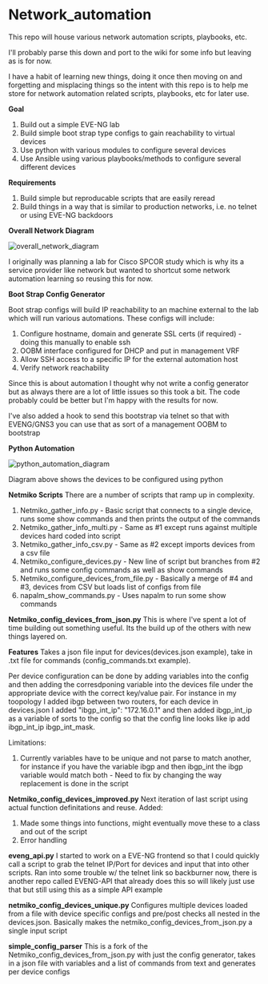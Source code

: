 # Network_automation
This repo will house various network automation scripts, playbooks, etc.

I'll probably parse this down and port to the wiki for some info but leaving as is for now. 

I have a habit of learning new things, doing it once then moving on and forgetting and misplacing things so the intent with this repo is to help me store for network automation related scripts, playbooks, etc for later use. 

**Goal**

1. Build out a simple EVE-NG lab
2. Build simple boot strap type configs to gain reachability to virtual devices 
3. Use python with various modules to configure several devices
4. Use Ansible using various playbooks/methods to configure several different devices

**Requirements**

1. Build simple but reproducable scripts that are easily reread
2. Build things in a way that is similar to production networks, i.e. no telnet or using EVE-NG backdoors

**Overall Network Diagram**

![overall_network_diagram](https://user-images.githubusercontent.com/110405079/182412840-ec67553d-2c30-4008-85e5-c1b855d076da.PNG)

I originally was planning a lab for Cisco SPCOR study which is why its a service provider like network but wanted to shortcut some network automation learning so reusing this for now. 

**Boot Strap Config Generator**

Boot strap configs will build IP reachability to an machine external to the lab which will run various automations. These configs will include:
1. Configure hostname, domain and generate SSL certs (if required) - doing this manually to enable ssh
2. OOBM interface configured for DHCP and put in management VRF
3. Allow SSH access to a specific IP for the external automation host
4. Verify network reachability

Since this is about automation I thought why not write a config generator but as always there are a lot of little issues so this took a bit. The code probably could be better but I'm happy with the results for now. 

I've also added a hook to send this bootstrap via telnet so that with EVENG/GNS3 you can use that as sort of a management OOBM to bootstrap

**Python Automation**

![python_automation_diagram](https://user-images.githubusercontent.com/110405079/182413710-9bbd0026-b152-4cbc-8409-87d212860ab4.PNG)

Diagram above shows the devices to be configured using python

**Netmiko Scripts** 
There are a number of scripts that ramp up in complexity.

1. Netmiko_gather_info.py - Basic script that connects to a single device, runs some show commands and then prints the output of the commands
2. Netmiko_gather_info_multi.py - Same as #1 except runs against multiple devices hard coded into script
3. Netmiko_gather_info_csv.py - Same as #2 except imports devices from a csv file
4. Netmiko_configure_devices.py - New line of script but branches from #2 and runs some config commands as well as show commands
5. Netmiko_configure_devices_from_file.py - Basically a merge of #4 and #3, devices from CSV but loads list of configs from file
6. napalm_show_commands.py - Uses napalm to run some show commands

**Netmiko_config_devices_from_json.py**
This is where I've spent a lot of time building out something useful. Its the build up of the others with new things layered on. 

**Features**
Takes a json file input for devices(devices.json example), take in .txt file for commands (config_commands.txt example). 

Per device configuration can be done by adding variables into the config and then adding the corresdponing variable into the devices file under the appropriate device with the correct key/value pair. For instance in my toopology I added ibgp between two routers, for each device in devices.json I added "ibgp_int_ip": "172.16.0.1" and then added ibgp_int_ip as a variable of sorts to the config so that the config line looks like ip add ibgp_int_ip ibgp_int_mask.

Limitations:
1. Currently variables have to be unique and not parse to match another, for instance if you have the variable ibgp and then ibgp_int the ibgp variable would match both - Need to fix by changing the way replacement is done in the script

**Netmiko_config_devices_improved.py**
Next iteration of last script using actual function definitations and reuse. 
Added:
1. Made some things into functions, might eventually move these to a class and out of the script
2. Error handling

**eveng_api.py**
I started to work on a EVE-NG frontend so that I could quickly call a script to grab the telnet IP/Port for devices and input that into other scripts. Ran into some trouble w/ the telnet link so backburner now, there is another repo called EVENG-API that already does this so will likely just use that but still using this as a simple API example

**netmiko_config_devices_unique.py**
Configures multiple devices loaded from a file with device specific configs and pre/post checks all nested in the devices.json. Basically makes the netmiko_config_devices_from_json.py a single input script

**simple_config_parser**
This is a fork of the Netmiko_config_devices_from_json.py with just the config generator, takes in a json file with variables and a list of commands from text and generates per device configs
